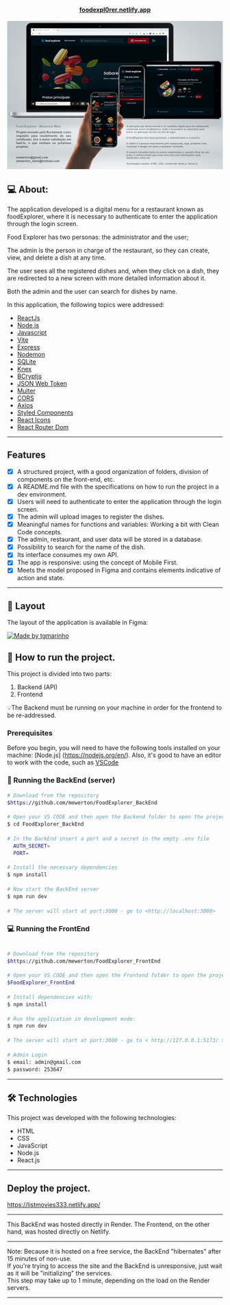 
<p align="center">
  <h4 align="center"><a href="https://foodexpl0rer.netlify.app">foodexpl0rer.netlify.app</a></h4>
</p>

<p align="center">
  <img width="800" src="./src/assets/responsivo.png">
</p>

## 💻 About:

The application developed is a digital menu for a restaurant known as foodExplorer, where it is necessary to authenticate to enter the application through the login screen.

Food Explorer has two personas: the administrator and the user;

The admin is the person in charge of the restaurant, so they can create, view, and delete a dish at any time. 

The user sees all the registered dishes and, when they click on a dish, they are redirected to a new screen with more detailed information about it.

Both the admin and the user can search for dishes by name.

In this application, the following topics were addressed:

- [ReactJs](https://reactjs.org)
- [Node.js](https://nodejs.org/en/)
- [Javascript](https://developer.mozilla.org/pt-BR/docs/Web/JavaScript)
- [Vite](https://vitejs.dev/)
- [Express](https://expressjs.com)
- [Nodemon](https://nodemon.io/)
- [SQLite](https://www.sqlite.org/index.html)
- [Knex](https://knexjs.org/)
- [BCryptjs](https://www.npmjs.com/package/bcryptjs)
- [JSON Web Token](https://www.npmjs.com/package/jsonwebtoken)
- [Multer](https://www.npmjs.com/package/multer)
- [CORS](https://www.npmjs.com/package/cors)
- [Axios](https://www.npmjs.com/package/axios)
- [Styled Components](https://styled-components.com/)
- [React Icons](https://react-icons.github.io/react-icons/)
- [React Router Dom](https://react-icons.github.io/react-icons/)
---

## Features

- [x] A structured project, with a good organization of folders, division of components on the front-end, etc.
- [x] A README.md file with the specifications on how to run the project in a dev environment.
- [x] Users will need to authenticate to enter the application through the login screen.
- [x] The admin will upload images to register the dishes.
- [x] Meaningful names for functions and variables: Working a bit with Clean Code concepts.
- [x] The admin, restaurant, and user data will be stored in a database.
- [x] Possibility to search for the name of the dish.
- [x] Its interface consumes my own API.
- [x] The app is responsive: using the concept of Mobile First.
- [x] Meets the model proposed in Figma and contains elements indicative of action and state.

---

## 🎨 Layout

The layout of the application is available in Figma:

<a href="https://www.figma.com/file/GkqG5AUJe3ppcUEHfvOX6z/food-explorer?node-id=0%3A1">
  <img alt="Made by tgmarinho" src="https://img.shields.io/badge/Acessar%20Layout%20-Figma-%2304D361">
</a>



## 🚀 How to run the project.

This project is divided into two parts:
1. Backend (API) 
2. Frontend 

💡The Backend must be running on your machine in order for the frontend to be re-addressed.

### Prerequisites

Before you begin, you will need to have the following tools installed on your machine:
[Node.js] (https://nodejs.org/en/). 
Also, it's good to have an editor to work with the code, such as [VSCode](https://code.visualstudio.com/)


### 🚧 Running the BackEnd (server)

```bash
# Download from the repository
$https://github.com/mewerton/FoodExplorer_BackEnd

# Open your VS CODE and then open the Backend folder to open the project
$ cd FoodExplorer_BackEnd

# In the BackEnd insert a port and a secret in the empty .env file
  AUTH_SECRET=
  PORT=

# Install the necessary dependencies
$ npm install

# Now start the BackEnd server
$ npm run dev

# The server will start at port:3000 - go to <http://localhost:3000>
```


### 💻 Running the FrontEnd

```bash

# Download from the repository
$https://github.com/mewerton/FoodExplorer_FrontEnd

# Open your VS CODE and then open the Frontend folder to open the project
$FoodExplorer_FrontEnd

# Install dependencies with:
$ npm install

# Run the application in development mode:
$ npm run dev

# The server will start at port:3000 - go to < http://127.0.0.1:5173/ >

# Admin Login
$ email: admin@gmail.com
$ password: 253647

```
---

## 🛠 Technologies

This project was developed with the following technologies:

- HTML
- CSS
- JavaScript
- Node.js
- React.js

---

## Deploy the project.
https://listmovies333.netlify.app/

___

This BackEnd was hosted directly in Render.
The Frontend, on the other hand, was hosted directly on Netlify.

___
Note: Because it is hosted on a free service, the BackEnd "hibernates" after 15 minutes of non-use.
<br>
If you're trying to access the site and the BackEnd is unresponsive, just wait as it will be "initializing" the services.
<br>
This step may take up to 1 minute, depending on the load on the Render servers.

---
